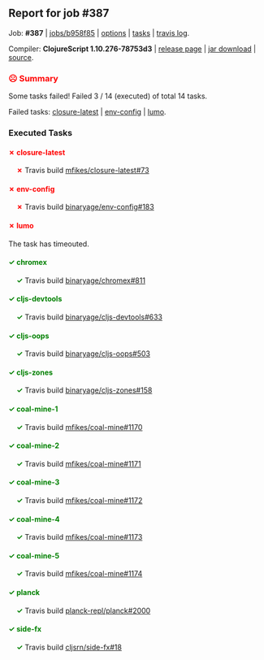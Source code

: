 ## Report for job #387

Job: **#387** | [jobs/b958f85](https://github.com/cljs-oss/canary/commit/b958f8562efbf436125caad77b3cbd4bbe331ad9) | [options](options.edn) | [tasks](tasks.edn) | [travis log](https://travis-ci.org/cljs-oss/canary/builds/380545728).

Compiler: **ClojureScript 1.10.276-78753d3** | [release page](https://github.com/cljs-oss/canary/releases/tag/r1.10.276-78753d3) | [jar download](https://github.com/cljs-oss/canary/releases/download/r1.10.276-78753d3/clojurescript-1.10.276-78753d3.jar) | [source](https://github.com/clojure/clojurescript/commit/78753d376d5bfe9afd1dbb98eea15fd5bd312255).

### <b style='color:red'>☹ Summary</b>

Some tasks failed! Failed 3 / 14 (executed) of total 14 tasks.

Failed tasks: [closure-latest](#-closure-latest) | [env-config](#-env-config) | [lumo](#-lumo).

### Executed Tasks

#### <b style='color:red'>&#x2717; closure-latest</b>
&nbsp;&nbsp;&nbsp;&nbsp;<b style='color:red'>&#x2717;</b> Travis build [mfikes/closure-latest#73](https://travis-ci.org/mfikes/closure-latest/builds/380546598)<br>

#### <b style='color:red'>&#x2717; env-config</b>
&nbsp;&nbsp;&nbsp;&nbsp;<b style='color:red'>&#x2717;</b> Travis build [binaryage/env-config#183](https://travis-ci.org/binaryage/env-config/builds/380546616)<br>

#### <b style='color:red'>&#x2717; lumo</b>
The task has timeouted.

#### <b style='color:green'>&#x2713; chromex</b>
&nbsp;&nbsp;&nbsp;&nbsp;<b style='color:green'>&#x2713;</b> Travis build [binaryage/chromex#811](https://travis-ci.org/binaryage/chromex/builds/380546580)<br>

#### <b style='color:green'>&#x2713; cljs-devtools</b>
&nbsp;&nbsp;&nbsp;&nbsp;<b style='color:green'>&#x2713;</b> Travis build [binaryage/cljs-devtools#633](https://travis-ci.org/binaryage/cljs-devtools/builds/380546582)<br>

#### <b style='color:green'>&#x2713; cljs-oops</b>
&nbsp;&nbsp;&nbsp;&nbsp;<b style='color:green'>&#x2713;</b> Travis build [binaryage/cljs-oops#503](https://travis-ci.org/binaryage/cljs-oops/builds/380546589)<br>

#### <b style='color:green'>&#x2713; cljs-zones</b>
&nbsp;&nbsp;&nbsp;&nbsp;<b style='color:green'>&#x2713;</b> Travis build [binaryage/cljs-zones#158](https://travis-ci.org/binaryage/cljs-zones/builds/380546594)<br>

#### <b style='color:green'>&#x2713; coal-mine-1</b>
&nbsp;&nbsp;&nbsp;&nbsp;<b style='color:green'>&#x2713;</b> Travis build [mfikes/coal-mine#1170](https://travis-ci.org/mfikes/coal-mine/builds/380546600)<br>

#### <b style='color:green'>&#x2713; coal-mine-2</b>
&nbsp;&nbsp;&nbsp;&nbsp;<b style='color:green'>&#x2713;</b> Travis build [mfikes/coal-mine#1171](https://travis-ci.org/mfikes/coal-mine/builds/380546602)<br>

#### <b style='color:green'>&#x2713; coal-mine-3</b>
&nbsp;&nbsp;&nbsp;&nbsp;<b style='color:green'>&#x2713;</b> Travis build [mfikes/coal-mine#1172](https://travis-ci.org/mfikes/coal-mine/builds/380546608)<br>

#### <b style='color:green'>&#x2713; coal-mine-4</b>
&nbsp;&nbsp;&nbsp;&nbsp;<b style='color:green'>&#x2713;</b> Travis build [mfikes/coal-mine#1173](https://travis-ci.org/mfikes/coal-mine/builds/380546610)<br>

#### <b style='color:green'>&#x2713; coal-mine-5</b>
&nbsp;&nbsp;&nbsp;&nbsp;<b style='color:green'>&#x2713;</b> Travis build [mfikes/coal-mine#1174](https://travis-ci.org/mfikes/coal-mine/builds/380546614)<br>

#### <b style='color:green'>&#x2713; planck</b>
&nbsp;&nbsp;&nbsp;&nbsp;<b style='color:green'>&#x2713;</b> Travis build [planck-repl/planck#2000](https://travis-ci.org/planck-repl/planck/builds/380546624)<br>

#### <b style='color:green'>&#x2713; side-fx</b>
&nbsp;&nbsp;&nbsp;&nbsp;<b style='color:green'>&#x2713;</b> Travis build [cljsrn/side-fx#18](https://travis-ci.org/cljsrn/side-fx/builds/380546628)<br>